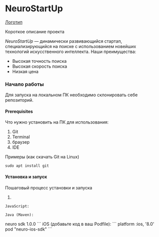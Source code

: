 # NeuroStartUp
[Логотип](https://camo.githubusercontent.com/c6727c717cad1e4820481abb87524f90782445c5/68747470733a2f2f692e696d6775722e636f6d2f495a4f525769492e706e67)

Короткое описание проекта

*NeuroStartUp* — динамически развивающийся стартап, специализирующийся на поиске с использованием новейших технологий искусственного интеллекта. Наши преимущества:
* Высокая точность поиска
* Высокая скорость поиска
* Низкая цена


### Начало работы

Для запуска на локальном ПК необходимо склонировать себе репозиторий.
#### Prerequisites

Что нужно установить на ПК для использования:
1. Git
2. Terminal
3. браузер
4. IDE

Примеры (как скачать Git на Linux)

`sudo apt install git`

#### Установка и запуск

Пошаговый процесс установки и запуска
1. ```git clone https://github.com/polecika/NeuroStartUp.git
```
JavaScript:
```
<script src="https://localhost/neuro.sdk.min.js"></script>
```
Java (Maven):
```
<dependency>
  <groupId>neuro</groupId>
  <artifactId>sdk</artifactId>
  <version>1.0.0</version>
</dependency>
```
iOS (добавьте код в ваш Podfile):
```
platform :ios, '8.0'
pod "neuro-ios-sdk"
```
